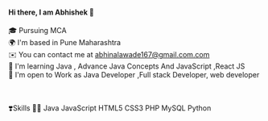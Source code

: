 <h4><b>Hi there, I am Abhishek 👋</b></h4>

🎓  Pursuing MCA  <br/>
🌍  I'm based in Pune Maharashtra <br/>
✉️  You can contact me at abhinalawade167@gmail.com.com <br/>
🧠  I'm learning Java , Advance Java Concepts And JavaScript ,React JS <br/>
🤝  I'm open to Work as Java Developer ,Full stack Developer, web developer<br/>
<br/>
<br/>

❣️Skills  🧑‍💻 Java  JavaScript HTML5 CSS3 PHP MySQL  Python 
